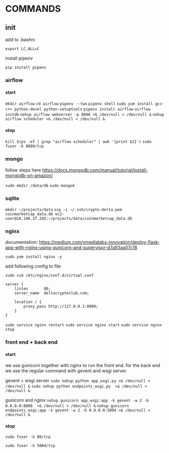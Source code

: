 # COMMANDS

## init

add to .bashrc

`export LC_ALL=C`

install pipenv

`pip install pipenv`

### airflow

#### start
`mkdir airflow`
`cd airflow`
`pipenv --two`
`pipenv shell`
`sudo yum install gcc-c++ python-devel python-setuptools`
`pipenv install airflow`
`airflow initdb`
`nohup airflow webserver -p 8080 >& /dev/null < /dev/null &`
`nohup airflow scheduler >& /dev/null < /dev/null &`

#### stop

`kill $(ps -ef | grep "airflow scheduler" | awk '{print $2}')`
`sudo fuser -k 8080/tcp`


### mongo

follow steps here https://docs.mongodb.com/manual/tutorial/install-mongodb-on-amazon/


`sudo mkdir /data/db`
`sudo mongod`

### sqlite

`mkdir ~/projects/data`
`scp -i ~/.ssh/crypto-delta.pem coinmarketcap_data.db ec2-user@18.196.37.245:~/projects/data/coinmarketcap_data.db`

### nginx

documentation: https://medium.com/ymedialabs-innovation/deploy-flask-app-with-nginx-using-gunicorn-and-supervisor-d7a93aa07c18

`sudo yum install nginx -y`

add following config to file

`sudo vim /etc/nginx/conf.d/virtual.conf`

```
server {
    listen       80;
    server_name  deltacryptoclub.com;

    location / {
        proxy_pass http://127.0.0.1:8000;
    }
}
```

`sudo service nginx restart`
`sudo service nginx start`
`sudo service nginx stop`

### front end + back end

#### start

we use gunicorn together with nginx to run the front end.
for the back end we use the regular command with gevent and wsgi server.

gevent + wsgi server
`sudo nohup python app_wsgi.py >& /dev/null < /dev/null &`
`sudo nohup python endpoints_wsgi.py  >& /dev/null < /dev/null &`

gunicorn and nginx
`nohup gunicorn app_wsgi:app -k gevent -w 2 -b 0.0.0.0:8000  >& /dev/null < /dev/null &`
`nohup gunicorn endpoints_wsgi:app -k gevent -w 2 -b 0.0.0.0:5004 >& /dev/null < /dev/null &`

#### stop
`sudo fuser -k 80/tcp`

`sudo fuser -k 5004/tcp`




